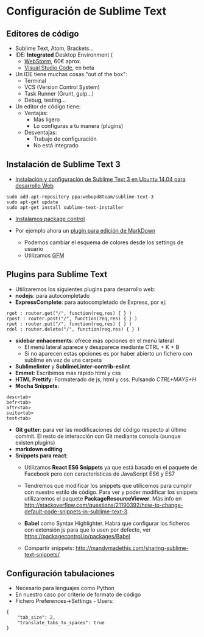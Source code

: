 # Configuración de Sublime Text

## Editores de código
- Sublime Text, Atom, Brackets...
- IDE: **Integrated** Desktop Environment (
    - [WebStorm](https://www.jetbrains.com/webstorm/), 60€ aprox.
    - [Visual Studio Code](https://code.visualstudio.com/), en beta
- Un IDE tiene muchas cosas "out of the box":
    - Terminal
    - VCS (Version Control System)
    - Task Runner (Grunt, gulp...)
    - Debug, testing...
- Un editor de código tiene:
    - Ventajas:
    	- Más ligero
    	- Lo configuras a tu manera (plugins)
    - Desventajas:
        - Trabajo de configuración
        - No está integrado

## Instalación de Sublime Text 3

- [Instalación y configuración de Sublime Text 3 en Ubuntu 14.04 para desarrollo Web](http://www.formandome.es/linux/instalacion-y-configuracion-de-sublime-text-3-en-ubuntu-14-04-para-desarrollo-web/)

```
sudo add-apt-repository ppa:webupd8team/sublime-text-3 
sudo apt-get update
sudo apt-get install sublime-text-installer
```

- [Instalamos package control](https://packagecontrol.io/installation)

- Por ejemplo ahora un [plugin para edición de MarkDown](https://packagecontrol.io/packages/MarkdownEditing)
    - Podemos cambiar el esquema de colores desde los settings de usuario
    - Utilizamos [GFM](https://help.github.com/enterprise/11.10.340/user/articles/github-flavored-markdown/)

## Plugins para Sublime Text 
- Utilizaremos los siguientes plugins para desarrollo web:
- **nodejs**: para autocompletado
- **ExpressComplete**: para autocompletado de Express, por ej:

```
rget : router.get("/", function(req,res) { } )
rpost : router.post("/", function(req,res) { } )
rput : router.put("/", function(req,res) { } )
rdel : router.delete("/", function(req,res) { } )
```

- **sidebar enhacements**: ofrece más opciones en el menú lateral
    - El menú lateral aparece y desaparece mediante CTRL + K + B
    - Si no aparecen estas opciones es por haber abierto un fichero con sublime en vez de una carpeta
- **Sublimelinter** y **SublimeLinter-contrib-eslint**
- **Emmet**: Escribimos más rápido html y css
- **HTML Prettify**: Formaterado de js, html y css. Pulsando *CTRL+MAYS+H*
- **Mocha Snippets**:
```
desc<tab>
befr<tab>
aftr<tab>
suite<tab>
test<tab>
```
- **Git gutter**: para ver las modificaciones del código respecto al último commit. El resto de interacción con Git mediante consola (aunque existen plugins)
- **markdown editing**
- **Snippets para react**:
    - Utilizamos  **React ES6 Snippets** ya que está basado en el paquete de Facebook pero con características de JavaScript ES6 y ES7
    - Tendremos que modificar los snippets que utilicemos para cumplir con nuestro estilo de código. Para ver y poder modificar los snippets utilizaremos el paquete **PackageResourceViewer**. Más info en http://stackoverflow.com/questions/21190392/how-to-change-default-code-snippets-in-sublime-text-3.
    - **Babel** como Syntax Highlighter. Habrá que configurar los ficheros con extensión js para que lo usen por defecto, ver https://packagecontrol.io/packages/Babel
    
    - Compartir snippets: http://mandymadethis.com/sharing-sublime-text-snippets/

## Configuración tabulaciones
- Necesario para lenguajes como Python
- En nuestro caso por criterio de formato de código
- Fichero Preferences->Settings - Users:

```
{
    "tab_size": 2,
    "translate_tabs_to_spaces": true
}
```

